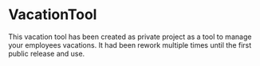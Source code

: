 VacationTool
============

This vacation tool has been created as private project as a tool to manage your employees vacations. It had been rework multiple times until the first public release and use.
